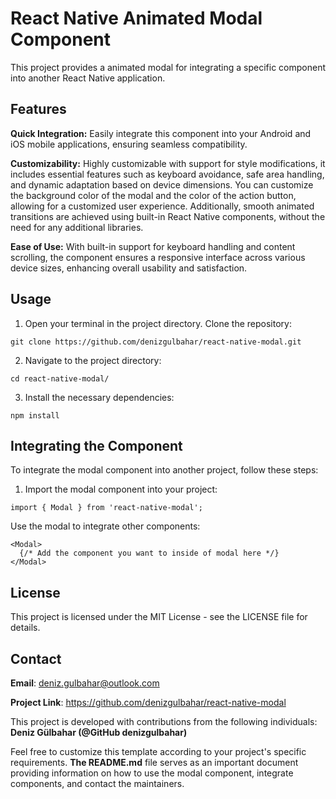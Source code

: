 <h1>React Native Animated Modal Component</h1>  

This project provides a animated modal for integrating a specific component into another React Native application.

<h2>Features</h2>

**Quick Integration:** Easily integrate this component into your Android and iOS mobile applications, ensuring seamless compatibility.

**Customizability:** Highly customizable with support for style modifications, it includes essential features such as keyboard avoidance, safe area handling, and dynamic adaptation based on device dimensions. You can customize the background color of the modal and the color of the action button, allowing for a customized user experience. Additionally, smooth animated transitions are achieved using built-in React Native components, without the need for any additional libraries.

**Ease of Use:** With built-in support for keyboard handling and content scrolling, the component ensures a responsive interface across various device sizes, enhancing overall usability and satisfaction.

<h2>Usage</h2>

1. Open your terminal in the project directory. Clone the repository:
```zh 
git clone https://github.com/denizgulbahar/react-native-modal.git
```
2. Navigate to the project directory:
```zh 
cd react-native-modal/
```
3. Install the necessary dependencies:
```zh 
npm install
```
<h2>Integrating the Component</h2>

To integrate the modal component into another project, follow these steps:

1. Import the modal component into your project:
```zh 
import { Modal } from 'react-native-modal';
```
Use the modal to integrate other components:
```zh 
<Modal>
  {/* Add the component you want to inside of modal here */}
</Modal>
```
<h2>License</h2>
This project is licensed under the MIT License - see the LICENSE file for details.
<h2>Contact</h2>

**Email**: deniz.gulbahar@outlook.com

**Project Link**: https://github.com/denizgulbahar/react-native-modal

This project is developed with contributions from the following individuals: **Deniz Gülbahar (@GitHub denizgulbahar)**

Feel free to customize this template according to your project's specific requirements. **The README.md** file serves as an important document providing information on how to use the modal component, integrate components, and contact the maintainers.